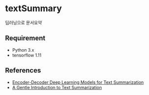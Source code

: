 # textSummary

딥러닝으로 문서요약


## Requirement

- Python 3.x
- tensorflow 1.11

## References

-  [Encoder-Decoder Deep Learning Models for Text Summarization](https://machinelearningmastery.com/encoder-decoder-deep-learning-models-text-summarization/)
- [A Gentle Introduction to Text Summarization](https://machinelearningmastery.com/gentle-introduction-text-summarization/)

